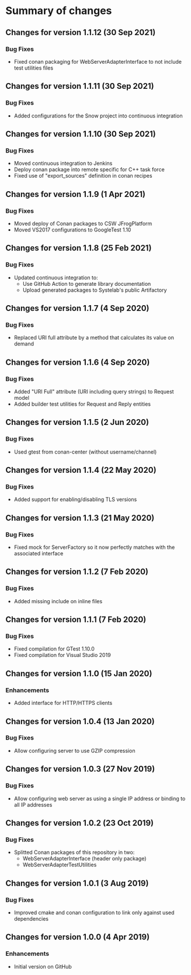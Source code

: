 # Summary of changes

## Changes for version 1.1.12 (30 Sep 2021)

### Bug Fixes

- Fixed conan packaging for WebServerAdapterInterface to not include test utilities files


## Changes for version 1.1.11 (30 Sep 2021)

### Bug Fixes

- Added configurations for the Snow project into continuous integration


## Changes for version 1.1.10 (30 Sep 2021)

### Bug Fixes

- Moved continuous integration to Jenkins
- Deploy conan package into remote specific for C++ task force
- Fixed use of "export_sources" definition in conan recipes


## Changes for version 1.1.9 (1 Apr 2021)

### Bug Fixes

- Moved deploy of Conan packages to CSW JFrogPlatform
- Moved VS2017 configurations to GoogleTest 1.10


## Changes for version 1.1.8 (25 Feb 2021)

### Bug Fixes

- Updated continuous integration to:
  - Use GitHub Action to generate library documentation
  - Upload generated packages to Systelab's public Artifactory


## Changes for version 1.1.7 (4 Sep 2020)

### Bug Fixes

- Replaced URI full attribute by a method that calculates its value on demand


## Changes for version 1.1.6 (4 Sep 2020)

### Bug Fixes

- Added "URI Full" attribute (URI including query strings) to Request model
- Added builder test utilities for Request and Reply entities


## Changes for version 1.1.5 (2 Jun 2020)

### Bug Fixes

- Used gtest from conan-center (without username/channel)


## Changes for version 1.1.4 (22 May 2020)

### Bug Fixes

- Added support for enabling/disabling TLS versions


## Changes for version 1.1.3 (21 May 2020)

### Bug Fixes

- Fixed mock for ServerFactory so it now perfectly matches with the associated interface


## Changes for version 1.1.2 (7 Feb 2020)

### Bug Fixes

- Added missing include on inline files


## Changes for version 1.1.1 (7 Feb 2020)

### Bug Fixes

- Fixed compilation for GTest 1.10.0
- Fixed compilation for Visual Studio 2019


## Changes for version 1.1.0 (15 Jan 2020)

### Enhancements

- Added interface for HTTP/HTTPS clients


## Changes for version 1.0.4 (13 Jan 2020)

### Bug Fixes

- Allow configuring server to use GZIP compression


## Changes for version 1.0.3 (27 Nov 2019)

### Bug Fixes

- Allow configuring web server as using a single IP address or binding to all IP addresses


## Changes for version 1.0.2 (23 Oct 2019)

### Bug Fixes

- Splitted Conan packages of this repository in two:
  - WebServerAdapterInterface (header only package)
  - WebServerAdapterTestUtilities


## Changes for version 1.0.1 (3 Aug 2019)

### Bug Fixes

- Improved cmake and conan configuration to link only against used dependencies


## Changes for version 1.0.0 (4 Apr 2019)

### Enhancements

- Initial version on GitHub
